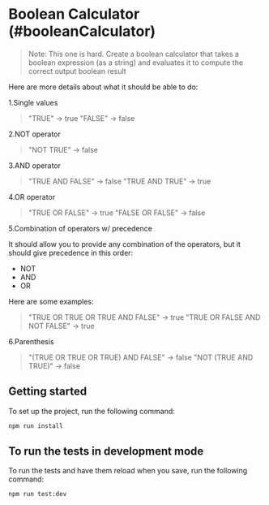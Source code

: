# Boolean Calculator (#booleanCalculator)

> Note: This one is hard.
> Create a boolean calculator that takes a boolean expression (as a string) and evaluates it to compute the correct output boolean result

Here are more details about what it should be able to do:

1.Single values

> "TRUE" -> true
> "FALSE" -> false

2.NOT operator

> "NOT TRUE" -> false

3.AND operator

> "TRUE AND FALSE" -> false
> "TRUE AND TRUE" -> true

4.OR operator

> "TRUE OR FALSE" -> true
> "FALSE OR FALSE" -> false

5.Combination of operators w/ precedence

It should allow you to provide any combination of the operators, but it should give precedence in this order:

- NOT
- AND
- OR

Here are some examples:

> "TRUE OR TRUE OR TRUE AND FALSE" -> true
> "TRUE OR FALSE AND NOT FALSE" -> true

6.Parenthesis

> "(TRUE OR TRUE OR TRUE) AND FALSE" -> false
> "NOT (TRUE AND TRUE)" -> false

## Getting started

To set up the project, run the following command:

```bash
npm run install
```

## To run the tests in development mode

To run the tests and have them reload when you save, run the following command:

```bash
npm run test:dev
```
